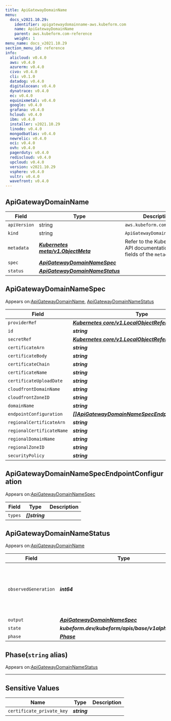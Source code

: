 ```yaml
---
title: ApiGatewayDomainName
menu:
  docs_v2021.10.29:
    identifier: apigatewaydomainname-aws.kubeform.com
    name: ApiGatewayDomainName
    parent: aws.kubeform.com-reference
    weight: 1
menu_name: docs_v2021.10.29
section_menu_id: reference
info:
  alicloud: v0.4.0
  aws: v0.4.0
  azurerm: v0.4.0
  civo: v0.4.0
  cli: v0.1.0
  datadog: v0.4.0
  digitalocean: v0.4.0
  dynatrace: v0.4.0
  ec: v0.4.0
  equinixmetal: v0.4.0
  google: v0.4.0
  grafana: v0.4.0
  hcloud: v0.4.0
  ibm: v0.4.0
  installer: v2021.10.29
  linode: v0.4.0
  mongodbatlas: v0.4.0
  newrelic: v0.4.0
  oci: v0.4.0
  ovh: v0.4.0
  pagerduty: v0.4.0
  rediscloud: v0.4.0
  upcloud: v0.4.0
  version: v2021.10.29
  vsphere: v0.4.0
  vultr: v0.4.0
  wavefront: v0.4.0
---
```


## ApiGatewayDomainName
| Field | Type | Description |
| ------ | ----- | ----------- |
| `apiVersion` | string | `aws.kubeform.com/v1alpha1` |
|    `kind` | string | `ApiGatewayDomainName` |
| `metadata` | ***[Kubernetes meta/v1.ObjectMeta](https://v1-18.docs.kubernetes.io/docs/reference/generated/kubernetes-api/v1.18/#objectmeta-v1-meta)***|Refer to the Kubernetes API documentation for the fields of the `metadata` field.|
| `spec` | ***[ApiGatewayDomainNameSpec](#apigatewaydomainnamespec)***||
| `status` | ***[ApiGatewayDomainNameStatus](#apigatewaydomainnamestatus)***||
## ApiGatewayDomainNameSpec

Appears on:[ApiGatewayDomainName](#apigatewaydomainname), [ApiGatewayDomainNameStatus](#apigatewaydomainnamestatus)

| Field | Type | Description |
| ------ | ----- | ----------- |
| `providerRef` | ***[Kubernetes core/v1.LocalObjectReference](https://v1-18.docs.kubernetes.io/docs/reference/generated/kubernetes-api/v1.18/#localobjectreference-v1-core)***||
| `id` | ***string***||
| `secretRef` | ***[Kubernetes core/v1.LocalObjectReference](https://v1-18.docs.kubernetes.io/docs/reference/generated/kubernetes-api/v1.18/#localobjectreference-v1-core)***||
| `certificateArn` | ***string***| ***(Optional)*** |
| `certificateBody` | ***string***| ***(Optional)*** |
| `certificateChain` | ***string***| ***(Optional)*** |
| `certificateName` | ***string***| ***(Optional)*** |
| `certificateUploadDate` | ***string***| ***(Optional)*** |
| `cloudfrontDomainName` | ***string***| ***(Optional)*** |
| `cloudfrontZoneID` | ***string***| ***(Optional)*** |
| `domainName` | ***string***||
| `endpointConfiguration` | ***[[]ApiGatewayDomainNameSpecEndpointConfiguration](#apigatewaydomainnamespecendpointconfiguration)***| ***(Optional)*** |
| `regionalCertificateArn` | ***string***| ***(Optional)*** |
| `regionalCertificateName` | ***string***| ***(Optional)*** |
| `regionalDomainName` | ***string***| ***(Optional)*** |
| `regionalZoneID` | ***string***| ***(Optional)*** |
| `securityPolicy` | ***string***| ***(Optional)*** |
## ApiGatewayDomainNameSpecEndpointConfiguration

Appears on:[ApiGatewayDomainNameSpec](#apigatewaydomainnamespec)

| Field | Type | Description |
| ------ | ----- | ----------- |
| `types` | ***[]string***||
## ApiGatewayDomainNameStatus

Appears on:[ApiGatewayDomainName](#apigatewaydomainname)

| Field | Type | Description |
| ------ | ----- | ----------- |
| `observedGeneration` | ***int64***| ***(Optional)*** Resource generation, which is updated on mutation by the API Server.|
| `output` | ***[ApiGatewayDomainNameSpec](#apigatewaydomainnamespec)***| ***(Optional)*** |
| `state` | ***kubeform.dev/kubeform/apis/base/v1alpha1.State***| ***(Optional)*** |
| `phase` | ***[Phase](#phase)***| ***(Optional)*** |
## Phase(`string` alias)

Appears on:[ApiGatewayDomainNameStatus](#apigatewaydomainnamestatus)

---
## Sensitive Values
| Name | Type | Description |
|------|------|-------------|
| `certificate_private_key` | ***string*** ||
